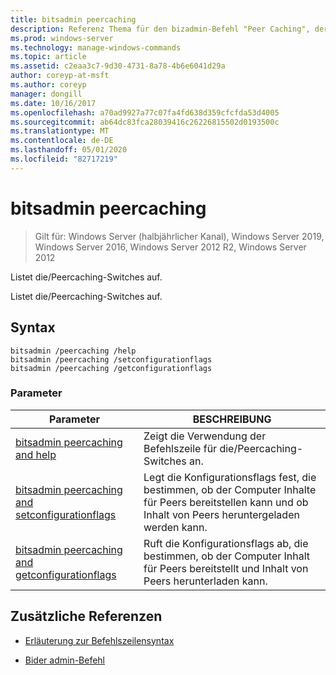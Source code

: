 ```yaml
---
title: bitsadmin peercaching
description: Referenz Thema für den bizadmin-Befehl "Peer Caching", der die/Peercaching-Switches auflistet.
ms.prod: windows-server
ms.technology: manage-windows-commands
ms.topic: article
ms.assetid: c2eaa3c7-9d30-4731-8a78-4b6e6041d29a
author: coreyp-at-msft
ms.author: coreyp
manager: dongill
ms.date: 10/16/2017
ms.openlocfilehash: a70ad9927a77c07fa4fd638d359cfcfda53d4005
ms.sourcegitcommit: ab64dc83fca28039416c26226815502d0193500c
ms.translationtype: MT
ms.contentlocale: de-DE
ms.lasthandoff: 05/01/2020
ms.locfileid: "82717219"
---
```

# <a name="bitsadmin-peercaching"></a>bitsadmin peercaching

> Gilt für: Windows Server (halbjährlicher Kanal), Windows Server 2019, Windows Server 2016, Windows Server 2012 R2, Windows Server 2012

Listet die/Peercaching-Switches auf.

Listet die/Peercaching-Switches auf.

## <a name="syntax"></a>Syntax

```
bitsadmin /peercaching /help
bitsadmin /peercaching /setconfigurationflags
bitsadmin /peercaching /getconfigurationflags
```

### <a name="parameters"></a>Parameter

| Parameter | BESCHREIBUNG |
| -------------- | -------------- |
| [bitsadmin peercaching and help](bitsadmin-peercaching-and-help.md) | Zeigt die Verwendung der Befehlszeile für die/Peercaching-Switches an.|
| [bitsadmin peercaching and setconfigurationflags](bitsadmin-peercaching-and-setconfigurationflags.md) | Legt die Konfigurationsflags fest, die bestimmen, ob der Computer Inhalte für Peers bereitstellen kann und ob Inhalt von Peers heruntergeladen werden kann. |
| [bitsadmin peercaching and getconfigurationflags](bitsadmin-peercaching-and-getconfigurationflags.md) | Ruft die Konfigurationsflags ab, die bestimmen, ob der Computer Inhalt für Peers bereitstellt und Inhalt von Peers herunterladen kann. |

## <a name="additional-references"></a>Zusätzliche Referenzen

- [Erläuterung zur Befehlszeilensyntax](command-line-syntax-key.md)

- [Bider admin-Befehl](bitsadmin.md)
